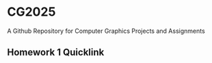 # CG2025
A Github Repository for Computer Graphics Projects and Assignments

## Homework 1 Quicklink
